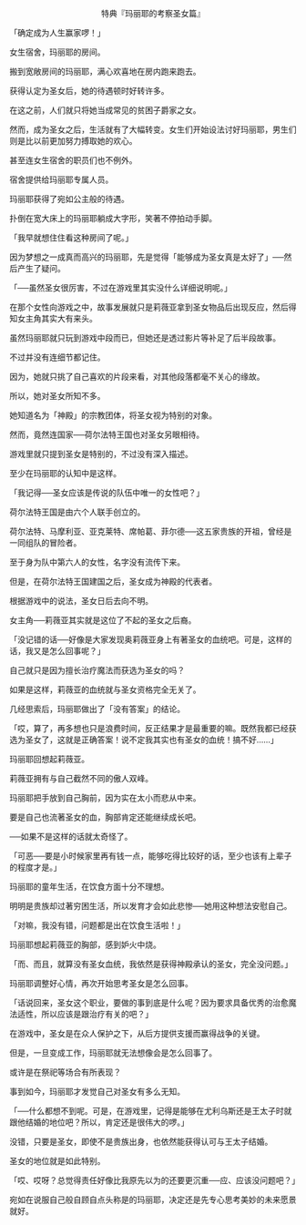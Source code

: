 <p align="center">特典『玛丽耶的考察圣女篇』</p>

「确定成为人生赢家啰！」

女生宿舍，玛丽耶的房间。

搬到宽敞房间的玛丽耶，满心欢喜地在房内跑来跑去。

获得认定为圣女后，她的待遇顿时好转许多。

在这之前，人们就只将她当成常见的贫困子爵家之女。

然而，成为圣女之后，生活就有了大幅转变。女生们开始设法讨好玛丽耶，男生们则是比以前更加努力搏取她的欢心。

甚至连女生宿舍的职员们也不例外。

宿舍提供给玛丽耶专属人员。

玛丽耶获得了宛如公主般的待遇。

扑倒在宽大床上的玛丽耶躺成大字形，笑著不停拍动手脚。

「我早就想住住看这种房间了呢。」

因为梦想之一成真而高兴的玛丽耶，先是觉得「能够成为圣女真是太好了」──然后产生了疑问。

「──虽然圣女很厉害，不过在游戏里其实没什么详细说明呢。」

在那个女性向游戏之中，故事发展就只是莉薇亚拿到圣女物品后出现反应，然后得知女主角其实大有来头。

虽然玛丽耶就只玩到游戏中段而已，但她还是透过影片等补足了后半段故事。

不过并没有连细节都记住。

因为，她就只挑了自己喜欢的片段来看，对其他段落都毫不关心的缘故。

所以，她对圣女所知不多。

她知道名为「神殿」的宗教团体，将圣女视为特别的对象。

然而，竟然连国家──荷尔法特王国也对圣女另眼相待。

游戏里就只提到圣女是特别的，不过没有深入描述。

至少在玛丽耶的认知中是这样。

「我记得──圣女应该是传说的队伍中唯一的女性吧？」

荷尔法特王国是由六个人联手创立的。

荷尔法特、马摩利亚、亚克莱特、席帕葛、菲尔德──这五家贵族的开祖，曾经是一同组队的冒险者。

至于身为队中第六人的女性，名字没有流传下来。

但是，在荷尔法特王国建国之后，圣女成为神殿的代表者。

根据游戏中的说法，圣女日后去向不明。

女主角──莉薇亚其实就是这位了不起的圣女之后裔。

「没记错的话──好像是大家发现奥莉薇亚身上有著圣女的血统吧。可是，这样的话，我又是怎么回事呢？」

自己就只是因为擅长治疗魔法而获选为圣女的吗？

如果是这样，莉薇亚的血统就与圣女资格完全无关了。

几经思索后，玛丽耶做出了「没有答案」的结论。

「哎，算了，再多想也只是浪费时间，反正结果才是最重要的嘛。既然我都已经获选为圣女了，这就是正确答案！说不定我其实也有圣女的血统！搞不好……」

玛丽耶回想起莉薇亚。

莉薇亚拥有与自己截然不同的傲人双峰。

玛丽耶把手放到自己胸前，因为实在太小而悲从中来。

要是自己也流著圣女的血，胸部肯定还能继续成长吧。

──如果不是这样的话就太奇怪了。

「可恶──要是小时候家里再有钱一点，能够吃得比较好的话，至少也该有上辈子的程度才是。」

玛丽耶的童年生活，在饮食方面十分不理想。

明明是贵族却过著穷困生活，所以发育才会如此悲惨──她用这种想法安慰自己。

「对嘛，我没有错，问题都是出在饮食生活啦！」

玛丽耶想起莉薇亚的胸部，感到妒火中烧。

「而、而且，就算没有圣女血统，我依然是获得神殿承认的圣女，完全没问题。」

玛丽耶调整好心情，再次开始思考圣女是怎么回事。

「话说回来，圣女这个职业，要做的事到底是什么呢？因为要求具备优秀的治愈魔法适性，所以应该是跟治疗有关的吧？」

在游戏中，圣女是在众人保护之下，从后方提供支援而赢得战争的关键。

但是，一旦变成工作，玛丽耶就无法想像会是怎么回事了。

或许是在祭祀等场合有所表现？

事到如今，玛丽耶才发觉自己对圣女有多么无知。

「──什么都想不到呢。可是，在游戏里，记得是能够在尤利乌斯还是王太子时就跟他结婚的地位吧？所以，肯定还是很伟大的啰。」

没错，只要是圣女，即使不是贵族出身，也依然能获得认可与王太子结婚。

圣女的地位就是如此特别。

「哎、哎呀？总觉得责任好像比我原先以为的还要更沉重──应、应该没问题吧？」

宛如在说服自己般自顾自点头称是的玛丽耶，决定还是先专心思考美妙的未来愿景就好。

